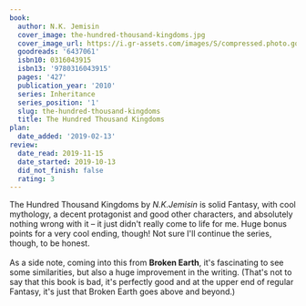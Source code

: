```yaml
---
book:
  author: N.K. Jemisin
  cover_image: the-hundred-thousand-kingdoms.jpg
  cover_image_url: https://i.gr-assets.com/images/S/compressed.photo.goodreads.com/books/1303143211l/6437061._SX98_.jpg
  goodreads: '6437061'
  isbn10: 0316043915
  isbn13: '9780316043915'
  pages: '427'
  publication_year: '2010'
  series: Inheritance
  series_position: '1'
  slug: the-hundred-thousand-kingdoms
  title: The Hundred Thousand Kingdoms
plan:
  date_added: '2019-02-13'
review:
  date_read: 2019-11-15
  date_started: 2019-10-13
  did_not_finish: false
  rating: 3
---
```


The Hundred Thousand Kingdoms by *N.K.Jemisin* is solid Fantasy, with cool mythology, a decent protagonist and good other characters, and absolutely nothing wrong with it – it just didn't really come to life for me. Huge bonus points for a very cool ending, though! Not sure I'll continue the series, though, to be honest.<br /><br />As a side note, coming into this from **Broken Earth**, it's fascinating to see some similarities, but also a huge improvement in the writing. (That's not to say that this book is bad, it's perfectly good and at the upper end of regular Fantasy, it's just that Broken Earth goes above and beyond.)
